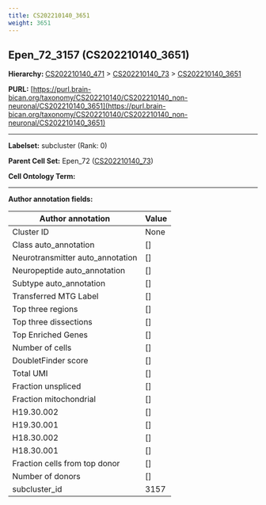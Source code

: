 ```yaml
---
title: CS202210140_3651
weight: 3651
---
```

## Epen_72_3157 (CS202210140_3651)
<b>Hierarchy: </b>
[CS202210140_471](../CS202210140_471) >
[CS202210140_73](../CS202210140_73) >
[CS202210140_3651](../CS202210140_3651)

**PURL:** [https://purl.brain-bican.org/taxonomy/CS202210140/CS202210140_non-neuronal/CS202210140_3651](https://purl.brain-bican.org/taxonomy/CS202210140/CS202210140_non-neuronal/CS202210140_3651)

---


**Labelset:** subcluster (Rank: 0)

**Parent Cell Set:** Epen_72 ([CS202210140_73](../CS202210140_73))



**Cell Ontology Term:** 

[MARKER GENES.]: #


---

[TRANSFERRED ANNOTATIONS.]: #


[AUTHOR ANNOTATION FIELDS.]: #


**Author annotation fields:**

| Author annotation | Value |
|-------------------|-------|
|Cluster ID|None|
|Class auto_annotation|[]|
|Neurotransmitter auto_annotation|[]|
|Neuropeptide auto_annotation|[]|
|Subtype auto_annotation|[]|
|Transferred MTG Label|[]|
|Top three regions|[]|
|Top three dissections|[]|
|Top Enriched Genes|[]|
|Number of cells|[]|
|DoubletFinder score|[]|
|Total UMI|[]|
|Fraction unspliced|[]|
|Fraction mitochondrial|[]|
|H19.30.002|[]|
|H19.30.001|[]|
|H18.30.002|[]|
|H18.30.001|[]|
|Fraction cells from top donor|[]|
|Number of donors|[]|
|subcluster_id|3157|
